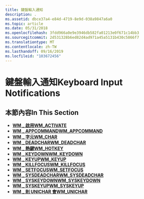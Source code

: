 ```yaml
---
title: 鍵盤輸入通知
description: .
ms.assetid: dbce37a4-e84d-4719-8e9d-038a9847a6a0
ms.topic: article
ms.date: 05/31/2018
ms.openlocfilehash: 3fdd966a0e9e3946db582fa01213e0f671c14bb3
ms.sourcegitcommit: 2d531328b6ed82d4ad971a45a5131b430c5866f7
ms.translationtype: MT
ms.contentlocale: zh-TW
ms.lasthandoff: 09/16/2019
ms.locfileid: "103672456"
---
```

# <a name="keyboard-input-notifications"></a><span data-ttu-id="48b44-103">鍵盤輸入通知</span><span class="sxs-lookup"><span data-stu-id="48b44-103">Keyboard Input Notifications</span></span>

## <a name="in-this-section"></a><span data-ttu-id="48b44-104">本節內容</span><span class="sxs-lookup"><span data-stu-id="48b44-104">In This Section</span></span>

-   [<span data-ttu-id="48b44-105">**WM \_ 啟用**</span><span class="sxs-lookup"><span data-stu-id="48b44-105">**WM\_ACTIVATE**</span></span>](wm-activate.md)
-   [<span data-ttu-id="48b44-106">**WM \_ APPCOMMAND**</span><span class="sxs-lookup"><span data-stu-id="48b44-106">**WM\_APPCOMMAND**</span></span>](wm-appcommand.md)
-   [<span data-ttu-id="48b44-107">**WM \_ 字元**</span><span class="sxs-lookup"><span data-stu-id="48b44-107">**WM\_CHAR**</span></span>](wm-char.md)
-   [<span data-ttu-id="48b44-108">**WM \_ DEADCHAR**</span><span class="sxs-lookup"><span data-stu-id="48b44-108">**WM\_DEADCHAR**</span></span>](wm-deadchar.md)
-   [<span data-ttu-id="48b44-109">**WM \_ 熱鍵**</span><span class="sxs-lookup"><span data-stu-id="48b44-109">**WM\_HOTKEY**</span></span>](wm-hotkey.md)
-   [<span data-ttu-id="48b44-110">**WM \_ KEYDOWN**</span><span class="sxs-lookup"><span data-stu-id="48b44-110">**WM\_KEYDOWN**</span></span>](wm-keydown.md)
-   [<span data-ttu-id="48b44-111">**WM \_ KEYUP**</span><span class="sxs-lookup"><span data-stu-id="48b44-111">**WM\_KEYUP**</span></span>](wm-keyup.md)
-   [<span data-ttu-id="48b44-112">**WM \_ KILLFOCUS**</span><span class="sxs-lookup"><span data-stu-id="48b44-112">**WM\_KILLFOCUS**</span></span>](wm-killfocus.md)
-   [<span data-ttu-id="48b44-113">**WM \_ SETFOCUS**</span><span class="sxs-lookup"><span data-stu-id="48b44-113">**WM\_SETFOCUS**</span></span>](wm-setfocus.md)
-   [<span data-ttu-id="48b44-114">**WM \_ SYSDEADCHAR**</span><span class="sxs-lookup"><span data-stu-id="48b44-114">**WM\_SYSDEADCHAR**</span></span>](wm-sysdeadchar.md)
-   [<span data-ttu-id="48b44-115">**WM \_ SYSKEYDOWN**</span><span class="sxs-lookup"><span data-stu-id="48b44-115">**WM\_SYSKEYDOWN**</span></span>](wm-syskeydown.md)
-   [<span data-ttu-id="48b44-116">**WM \_ SYSKEYUP**</span><span class="sxs-lookup"><span data-stu-id="48b44-116">**WM\_SYSKEYUP**</span></span>](wm-syskeyup.md)
-   [<span data-ttu-id="48b44-117">**WM \_ 則 UNICHAR 會**</span><span class="sxs-lookup"><span data-stu-id="48b44-117">**WM\_UNICHAR**</span></span>](wm-unichar.md)

 

 




